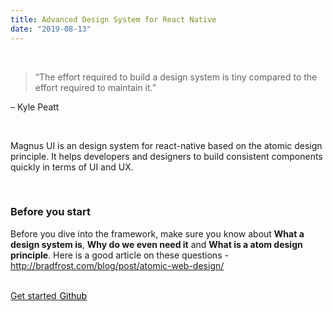 ```yaml
---
title: Advanced Design System for React Native
date: "2019-08-13"
---
```


<br />

> “The effort required to build a design system is tiny compared to the effort required to maintain it.”

<p class="text-muted mt-2" >– Kyle Peatt</p>

<br />

Magnus UI is an design system for react-native based on the atomic design principle. It helps developers and designers to build consistent components quickly in terms of UI and UX.

<br />

### Before you start

Before you dive into the framework, make sure you know about **What a design system is**, **Why do we even need it** and **What is a atom design principle**. Here is a good article on these questions - <http://bradfrost.com/blog/post/atomic-web-design/>

<br />

<div class="block md:flex mt-4">
  <a href="/docs/getting-started" class="bg-primary-500 text-white block py-3 min-w-200 text-center rounded-lg" style="min-width: 200px">
    Get started
  </a>
  <a href="https://github.com/react-native-magnus/react-native-magnus" target="_blank" class="bg-white rounded-lg hover:bg-gray-100 flex items-center justify-center text-center mx-0 md:mx-3 block py-2 mt-3 md:mt-0 min-w-200" style="min-width: 200px; color: black;  border: 1px solid #e1e1e1;">
   Github
  </a>
</div>
